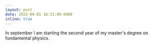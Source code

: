 ```yaml
---
layout: post
date: 2022-09-01 16:11:00-0400
inline: true
---
```


In september I am starting the second year of my master's degree on fundamental physics.